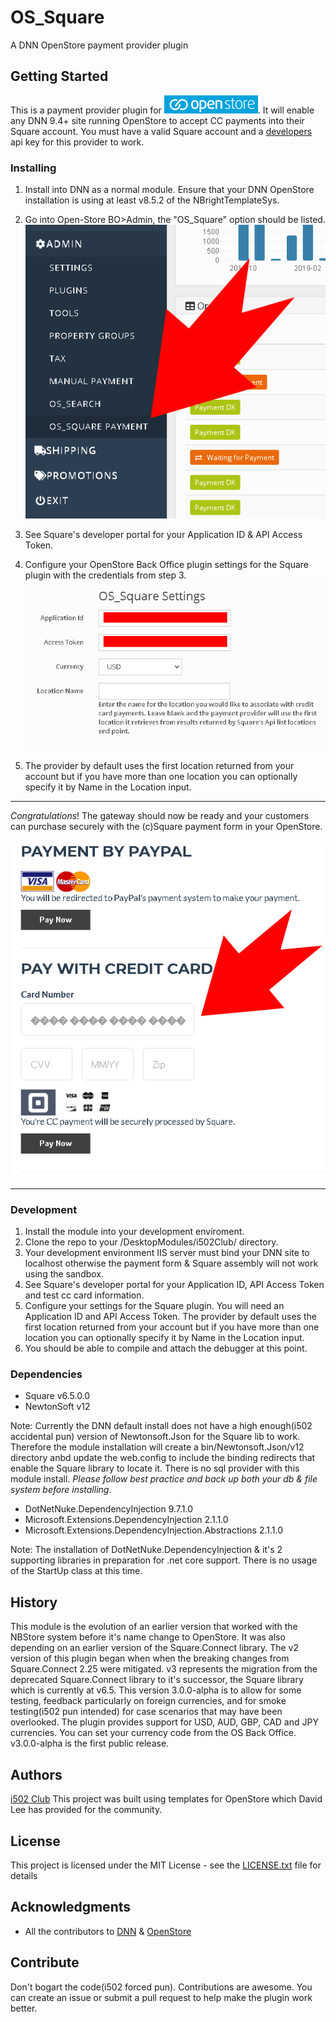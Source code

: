 # OS_Square
A DNN OpenStore payment provider plugin

## Getting Started
This is a payment provider plugin for [![Open Store](assets/images/os_logo_150X29.png)](https://www.openstore-ecommerce.com/en-gb/OpenStore). It will enable any 
DNN 9.4+ site running OpenStore to accept CC payments into their Square account.  You must 
have a valid Square account and a [developers](https://developer.squareup.com/) 
api key for this provider to work.  



### Installing
1. Install into DNN as a normal module.  Ensure that your DNN OpenStore installation is using 
   at least v8.5.2 of the NBrightTemplateSys.

2. Go into Open-Store BO>Admin, the "OS_Square" option should be listed.
![OpenStore Back Office Admin Panel](assets/images/plugin_installed.png)

3. See Square's developer portal for your Application ID & API Access Token.

4. Configure your OpenStore Back Office plugin settings for the Square plugin with the credentials from step 3. 
![OS_Square Plugin Settings](assets/images/settings.png)

5. The provider by default uses the first location returned from your account but if you have more 
	than one location you can optionally specify it by Name in the Location input.
---

*Congratulations*! The gateway should now be ready and your customers can purchase securely with the (c)Square 
payment form in your OpenStore.

![Square payment form](assets/images/cc_form.png)

---

### Development
 1. Install the module into your development enviroment.
 2. Clone the repo to your /DesktopModules/i502Club/ directory.
 2. Your development environment IIS server must bind your DNN site to localhost 
	otherwise the payment form & Square assembly will not work using the sandbox.  
 3. See Square's developer portal for your Application ID, API Access Token and test cc card information.
 4. Configure your settings for the Square plugin.  You will need an Application ID and API Access Token.
	The provider by default uses the first location returned from your account but if you have more 
	than one location you can optionally specify it by Name in the Location input.
 5. You should be able to compile and attach the debugger at this point.


### Dependencies

 * Square v6.5.0.0
 * NewtonSoft v12 
 
 Note: Currently the DNN default install does not have a high enough(i502 accidental pun)
 version of Newtonsoft.Json for the Square lib to work. Therefore the module installation 
 will create a bin/Newtonsoft.Json/v12 directory anbd update the web.config to include 
 the binding redirects that enable the Square library to locate it. There is no sql 
 provider with this module install. *Please follow best practice and back up both 
 your db &  file system before installing*.
 
 * DotNetNuke.DependencyInjection 9.7.1.0
 * Microsoft.Extensions.DependencyInjection 2.1.1.0
 * Microsoft.Extensions.DependencyInjection.Abstractions 2.1.1.0


Note: The installation of DotNetNuke.DependencyInjection & it's 2 supporting 
libraries in preparation for .net core support.  There is no usage of the 
StartUp class at this time.

## History
This module is the evolution of an earlier version that worked with the NBStore system 
before it's name change to OpenStore. It was also depending on an earlier version of the 
Square.Connect library.  The v2 version of this plugin began when when the breaking changes 
from Square.Connect 2.25 were mitigated. v3 represents the migration from the deprecated 
Square.Connect library to it's successor,  the Square library which is currently at v6.5. 
This version 3.0.0-alpha is to allow for some testing, feedback particularly on foreign 
currencies, and for smoke testing(i502 pun intended) for case scenarios that may have 
been overlooked.  The plugin provides support for USD, AUD, GBP, CAD and JPY currencies.  You 
can set your currency code from the OS Back Office.  v3.0.0-alpha is the 
first public release.


## Authors
[i502 Club](https://www.i502.club)
This project was built using templates for OpenStore which David Lee has provided for the community.

## License
This project is licensed under the MIT License - see the [LICENSE.txt](LICENSE.txt) file for details

## Acknowledgments
* All the contributors to [DNN](https://github.com/dnnsoftware/Dnn.Platform) & [OpenStore]( https://github.com/openstore-ecommerce/OpenStore) 

## Contribute
 Don't bogart the code(i502 forced pun). Contributions are awesome.  You can create an issue or submit a pull request
 to help make the plugin work better.